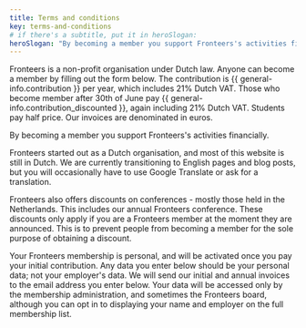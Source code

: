 ```yaml
---
title: Terms and conditions
key: terms-and-conditions
# if there's a subtitle, put it in heroSlogan:
heroSlogan: "By becoming a member you support Fronteers's activities financially."
---
```


Fronteers is a non-profit organisation under Dutch law. Anyone can become a member by filling out the form below. The contribution is {{ general-info.contribution }} per year, which includes 21% Dutch VAT. Those who become member after 30th of June pay {{ general-info.contribution_discounted }}, again including 21% Dutch VAT. Students pay half price. Our invoices are denominated in euros.

By becoming a member you support Fronteers's activities financially.

Fronteers started out as a Dutch organisation, and most of this website is still in Dutch. We are currently transitioning to English pages and blog posts, but you will occasionally have to use Google Translate or ask for a translation.

Fronteers also offers discounts on conferences - mostly those held in the Netherlands. This includes our annual Fronteers conference. These discounts only apply if you are a Fronteers member at the moment they are announced. This is to prevent people from becoming a member for the sole purpose of obtaining a discount.

Your Fronteers membership is personal, and will be activated once you pay your initial contribution. Any data you enter below should be your personal data; not your employer's data. We will send our initial and annual invoices to the email address you enter below. Your data will be accessed only by the membership administration, and sometimes the Fronteers board, although you can opt in to displaying your name and employer on the full membership list.
